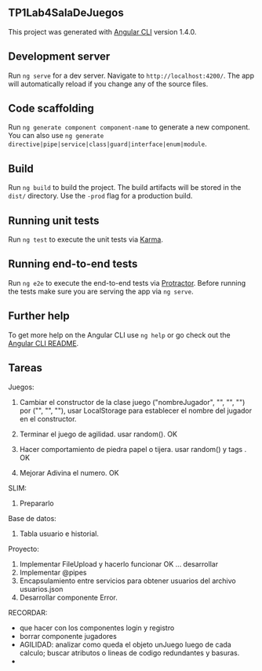 ## TP1Lab4SalaDeJuegos

This project was generated with [Angular CLI](https://github.com/angular/angular-cli) version 1.4.0.

## Development server

Run `ng serve` for a dev server. Navigate to `http://localhost:4200/`. The app will automatically reload if you change any of the source files.

## Code scaffolding

Run `ng generate component component-name` to generate a new component. You can also use `ng generate directive|pipe|service|class|guard|interface|enum|module`.

## Build

Run `ng build` to build the project. The build artifacts will be stored in the `dist/` directory. Use the `-prod` flag for a production build.

## Running unit tests

Run `ng test` to execute the unit tests via [Karma](https://karma-runner.github.io).

## Running end-to-end tests

Run `ng e2e` to execute the end-to-end tests via [Protractor](http://www.protractortest.org/).
Before running the tests make sure you are serving the app via `ng serve`.

## Further help

To get more help on the Angular CLI use `ng help` or go check out the [Angular CLI README](https://github.com/angular/angular-cli/blob/master/README.md).

## Tareas
Juegos:
1. Cambiar el constructor de la clase juego ("nombreJugador", "", "", "") por ("", "", ""), usar LocalStorage para establecer el nombre del jugador en el constructor.

2. Terminar el juego de agilidad. usar random().    OK
3. Hacer comportamiento de piedra papel o tijera. usar random() y tags <img>.    OK
4. Mejorar Adivina el numero. OK


SLIM:
1. Prepararlo


Base de datos:
1. Tabla usuario e historial. 


Proyecto:
1. Implementar FileUpload y hacerlo funcionar OK ... desarrollar
2. Implementar @pipes
3. Encapsulamiento entre servicios para obtener usuarios del archivo usuarios.json
4. Desarrollar componente Error.

RECORDAR:
- que hacer con los componentes login y registro
- borrar componente jugadores
- AGILIDAD: analizar como queda el objeto unJuego luego de cada calculo; buscar atributos o lineas de codigo redundantes y basuras.
- 

